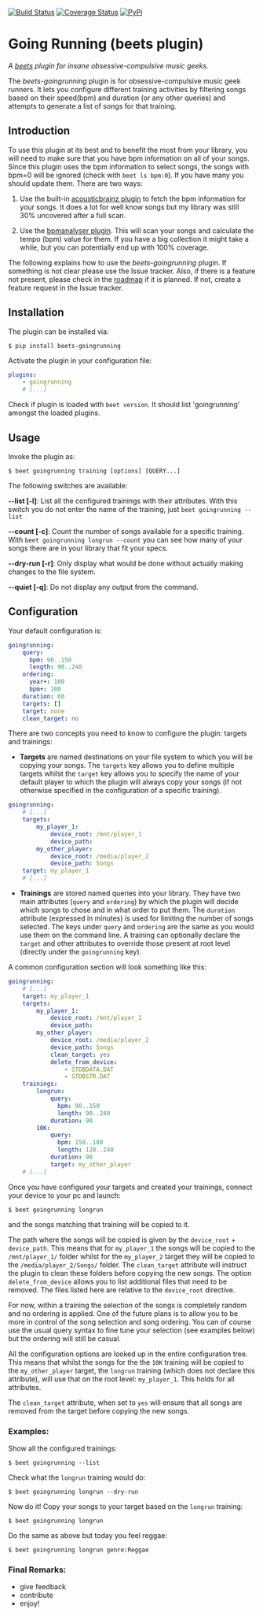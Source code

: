 [![Build Status](https://travis-ci.org/adamjakab/BeetsPluginGoingRunning.svg?branch=master)](https://travis-ci.org/adamjakab/BeetsPluginGoingRunning)
[![Coverage Status](https://coveralls.io/repos/github/adamjakab/BeetsPluginGoingRunning/badge.svg?branch=master)](https://coveralls.io/github/adamjakab/BeetsPluginGoingRunning?branch=master)
[![PyPi](https://img.shields.io/pypi/v/beets-goingrunning.svg)](https://pypi.org/project/beets-goingrunning/)

# Going Running (beets plugin)

*A [beets](https://github.com/beetbox/beets) plugin for insane obsessive-compulsive music geeks.*

The *beets-goingrunning* plugin is for obsessive-compulsive music geek runners. It lets you configure different training activities by filtering 
songs based on their speed(bpm) and duration (or any other queries) and attempts to generate a list of songs for that training.

## Introduction

To use this plugin at its best and to benefit the most from your library, you will need to make sure that you have
bpm information on all of your songs. Since this plugin uses the bpm information to select songs, the songs with bpm=0 will be ignored (check with `beet ls bpm:0`). If you have many you should update them. There are two ways:

1) Use the built-in [acousticbrainz plugin](https://beets.readthedocs.io/en/stable/plugins/acousticbrainz.html) to fetch
the bpm information for your songs. It does a lot for well know songs but my library was still 30% uncovered after a full scan.

2) Use the [bpmanalyser plugin](https://github.com/adamjakab/BeetsPluginBpmAnalyser). This will scan your songs and calculate
the tempo (bpm) value for them. If you have a big collection it might take a while, but you can potentially end up with 
100% coverage.

The following explains how to use the *beets-goingrunning* plugin. If something is not clear please use the Issue tracker. Also, if there is a feature not present, please check in the [roadmap](./docs/ROADMAP.md) if it is planned. If not, create a feature request in the Issue tracker. 


## Installation
The plugin can be installed via:

```shell script
$ pip install beets-goingrunning
```

Activate the plugin in your configuration file:

```yaml
plugins:
    - goingrunning
    # [...]
```

Check if plugin is loaded with `beet version`. It should list 'goingrunning' amongst the loaded plugins.


## Usage

Invoke the plugin as:

    $ beet goingrunning training [options] [QUERY...]
    
The following switches are available:

**--list [-l]**: List all the configured trainings with their attributes. With this switch you do not enter the name of the training, just `beet goingrunning --list`

**--count [-c]**: Count the number of songs available for a specific training. With `beet goingrunning longrun --count` you can see how many of your songs there are in your library that fit your specs.

**--dry-run [-r]**: Only display what would be done without actually making changes to the file system. 

**--quiet [-q]**: Do not display any output from the command.


## Configuration

Your default configuration is:
```yaml
goingrunning:
    query:
      bpm: 90..150
      length: 90..240
    ordering:
      year+: 100
      bpm+: 100
    duration: 60
    targets: []
    target: none
    clean_target: no
```

There are two concepts you need to know to configure the plugin: targets and trainings:

- **Targets** are named destinations on your file system to which you will be copying your songs. The `targets` key allows you to define multiple targets whilst the `target` key allows you to specify the name of your default player to which the plugin will always copy your songs (if not otherwise specified in the configuration of a specific training).

```yaml
goingrunning:
    # [...]
    targets:
        my_player_1:
            device_root: /mnt/player_1
            device_path: 
        my_other_player:
            device_root: /media/player_2
            device_path: Songs
    target: my_player_1
    # [...]
```

- **Trainings** are stored named queries into your library. They have two main attributes (`query` and `ordering`) by which the plugin will decide which songs to chose and in what order to put them. The `duration` attribute (expressed in minutes) is used for limiting the number of songs selected. The keys under `query` and `ordering` are the same as you would use them on the command line. A training can optionally declare the `target` and other attributes to override those present at root level (directly under the `goingrunning` key).

A common configuration section will look something like this:

```yaml
goingrunning:
    # [...]
    target: my_player_1
    targets:
        my_player_1:
            device_root: /mnt/player_1
            device_path: 
        my_other_player:
            device_root: /media/player_2
            device_path: Songs
            clean_target: yes
            delete_from_device:
                - STDBDATA.DAT
                - STDBSTR.DAT
    trainings:
        longrun: 
            query:
              bpm: 90..150
              length: 90..240
            duration: 90
        10K: 
            query:
              bpm: 150..180
              length: 120..240
            duration: 90
            target: my_other_player
    # [...]
```

Once you have configured your targets and created your trainings, connect your device to your pc and launch:

    $ beet goingrunning longrun
    
and the songs matching that training will be copied to it.

The path where the songs will be copied is given by the `device_root` + `device_path`. This means that for `my_player_1` the songs will be copied to the `/mnt/player_1/` folder whilst for the `my_player_2` target they will be copied to the `/media/player_2/Songs/` folder.
The `clean_target` attribute will instruct the plugin to clean these folders before copying the new songs.
The option `delete_from_device` allows you to list additional files that need to be removed. The files listed here are relative to the `device_root` directive.

For now, within a training the selection of the songs is completely random and no ordering is applied. One of the future plans is to allow you to be more in control of the song selection and song ordering. You can of course use the usual query syntax to fine tune your selection (see examples below) but the ordering will still be casual.

All the configuration options are looked up in the entire configuration tree. This means that whilst the songs for the the `10K` training will be copied to the `my_other_player` target, the `longrun` training (which does not declare this attribute), will use that on the root level: `my_player_1`. This holds for all attributes.

The `clean_target` attribute, when set to `yes` will ensure that all songs are removed from the target before copying the new songs.

    
### Examples:

Show all the configured trainings:

    $ beet goingrunning --list
    
Check what the `longrun` training would do:

    $ beet goingrunning longrun --dry-run
    
Now do it! Copy your songs to your target based on the `longrun` training:

    $ beet goingrunning longrun
    
Do the same as above but today you feel reggae:

    $ beet goingrunning longrun genre:Reggae


### Final Remarks:

- give feedback
- contribute
- enjoy!
